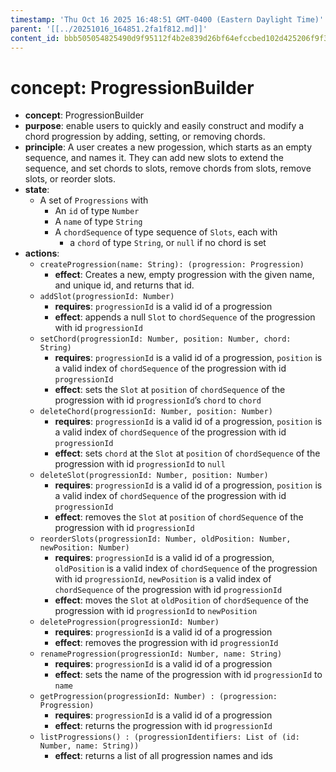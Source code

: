 ```yaml
---
timestamp: 'Thu Oct 16 2025 16:48:51 GMT-0400 (Eastern Daylight Time)'
parent: '[[../20251016_164851.2fa1f812.md]]'
content_id: bbb505054825490d9f95112f4b2e839d26bf64efccbed102d425206f9f32dca6
---
```


# concept: ProgressionBuilder

* **concept**: ProgressionBuilder
* **purpose**: enable users to quickly and easily construct and modify a chord progression by adding, setting, or removing chords.
* **principle**: A user creates a new progession, which starts as an empty sequence, and names it. They can add new slots to extend the sequence, and set chords to slots, remove chords from slots, remove slots, or reorder slots.
* **state**:
  * A set of `Progressions` with
    * An `id` of type `Number`
    * A `name` of type `String`
    * A `chordSequence` of type sequence of `Slots`, each with
      * a `chord` of type `String`, or `null` if no chord is set
* **actions**:
  * `createProgression(name: String): (progression: Progression)`
    * **effect**: Creates a new, empty progression with the given name, and unique id, and returns that id.
  * `addSlot(progressionId: Number)`
    * **requires**: `progressionId` is a valid id of a progression
    * **effect**: appends a null `Slot` to `chordSequence` of the progression with id `progressionId`
  * `setChord(progressionId: Number, position: Number, chord: String)`
    * **requires**: `progressionId` is a valid id of a progression, `position` is a valid index of `chordSequence` of the progression with id `progressionId`
    * **effect**: sets the `Slot` at `position` of `chordSequence` of the progression with id `progressionId`’s `chord` to `chord`
  * `deleteChord(progressionId: Number, position: Number)`
    * **requires**: `progressionId` is a valid id of a progression, `position` is a valid index of `chordSequence` of the progression with id `progressionId`
    * **effect**: sets `chord` at the `Slot` at `position` of `chordSequence` of the progression with id `progressionId` to `null`
  * `deleteSlot(progressionId: Number, position: Number)`
    * **requires**: `progressionId` is a valid id of a progression, `position` is a valid index of `chordSequence` of the progression with id `progressionId`
    * **effect**: removes the `Slot` at `position` of `chordSequence` of the progression with id `progressionId`
  * `reorderSlots(progressionId: Number, oldPosition: Number, newPosition: Number)`
    * **requires**: `progressionId` is a valid id of a progression, `oldPosition` is a valid index of `chordSequence` of the progression with id `progressionId`, `newPosition` is a valid index of `chordSequence` of the progression with id `progressionId`
    * **effect**: moves the `Slot` at `oldPosition` of `chordSequence` of the progression with id `progressionId` to `newPosition`
  * `deleteProgression(progressionId: Number)`
    * **requires**: `progressionId` is a valid id of a progression
    * **effect**: removes the progression with id `progressionId`
  * `renameProgression(progressionId: Number, name: String)`
    * **requires**: `progressionId` is a valid id of a progression
    * **effect**: sets the name of the progression with id `progressionId` to `name`
  * `getProgression(progressionId: Number) : (progression: Progression)`
    * **requires**: `progressionId` is a valid id of a progression
    * **effect**: returns the progression with id `progressionId`
  * `listProgressions() : (progressionIdentifiers: List of (id: Number, name: String))`
    * **effect**: returns a list of all progression names and ids
